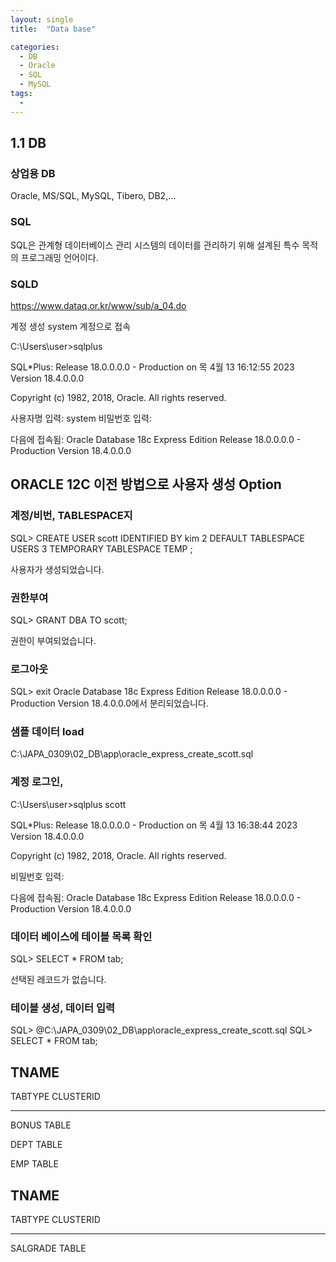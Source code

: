 ```yaml
---
layout: single
title:  "Data base"

categories:
  - DB
  - Oracle
  - SQL
  - MySQL
tags:
  - 
---
```

1.1 DB
---
### 상업용 DB

Oracle, MS/SQL, MySQL, Tibero, DB2,...

### SQL

SQL은 관계형 데이터베이스 관리 시스템의 데이터를 관리하기 위해 설계된 특수 목적의  프로그래밍 언어이다.

### SQLD

https://www.dataq.or.kr/www/sub/a_04.do

계정 생성
system 계정으로 접속

C:\Users\user>sqlplus

SQL*Plus: Release 18.0.0.0.0 - Production on 목 4월 13 16:12:55 2023
Version 18.4.0.0.0

Copyright (c) 1982, 2018, Oracle.  All rights reserved.

사용자명 입력: system
비밀번호 입력:

다음에 접속됨:
Oracle Database 18c Express Edition Release 18.0.0.0.0 - Production
Version 18.4.0.0.0

## ORACLE 12C 이전 방법으로 사용자 생성 Option

### 계정/비번, TABLESPACE지

SQL> CREATE USER scott IDENTIFIED BY kim
  2  DEFAULT TABLESPACE USERS
  3  TEMPORARY TABLESPACE TEMP ;

사용자가 생성되었습니다.

### 권한부여

SQL> GRANT DBA TO scott;

권한이 부여되었습니다.

### 로그아웃

SQL> exit
Oracle Database 18c Express Edition Release 18.0.0.0.0 - Production
Version 18.4.0.0.0에서 분리되었습니다.

### 샘플 데이터 load

C:\JAPA_0309\02_DB\app\oracle_express_create_scott.sql

### 계정 로그인, 

C:\Users\user>sqlplus scott

SQL*Plus: Release 18.0.0.0.0 - Production on 목 4월 13 16:38:44 2023
Version 18.4.0.0.0

Copyright (c) 1982, 2018, Oracle.  All rights reserved.

비밀번호 입력:

다음에 접속됨:
Oracle Database 18c Express Edition Release 18.0.0.0.0 - Production
Version 18.4.0.0.0

### 데이터 베이스에 테이블 목록 확인

SQL> SELECT * FROM tab;

선택된 레코드가 없습니다.

### 테이블 생성, 데이터 입력


SQL> @C:\JAPA_0309\02_DB\app\oracle_express_create_scott.sql
SQL> SELECT * FROM tab;

TNAME
--------------------------------------------------------------------------------
TABTYPE                     CLUSTERID
-------------------------- ----------
BONUS
TABLE

DEPT
TABLE

EMP
TABLE


TNAME
--------------------------------------------------------------------------------
TABTYPE                     CLUSTERID
-------------------------- ----------
SALGRADE
TABLE







